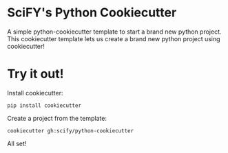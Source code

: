 # SciFY's Python Cookiecutter

A simple python-cookiecutter template to start a brand new python project. This cookiecutter template lets us create a brand new python project using cookiecutter!

# Try it out! 
Install cookiecutter:

```
pip install cookiecutter
```

Create a project from the template:
```
cookiecutter gh:scify/python-cookiecutter
```

All set!
